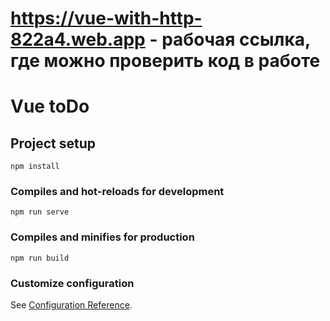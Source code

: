 # https://vue-with-http-822a4.web.app - рабочая ссылка, где можно проверить код в работе

# Vue toDo

## Project setup
```
npm install
```

### Compiles and hot-reloads for development
```
npm run serve
```

### Compiles and minifies for production
```
npm run build
```

### Customize configuration
See [Configuration Reference](https://cli.vuejs.org/config/).
